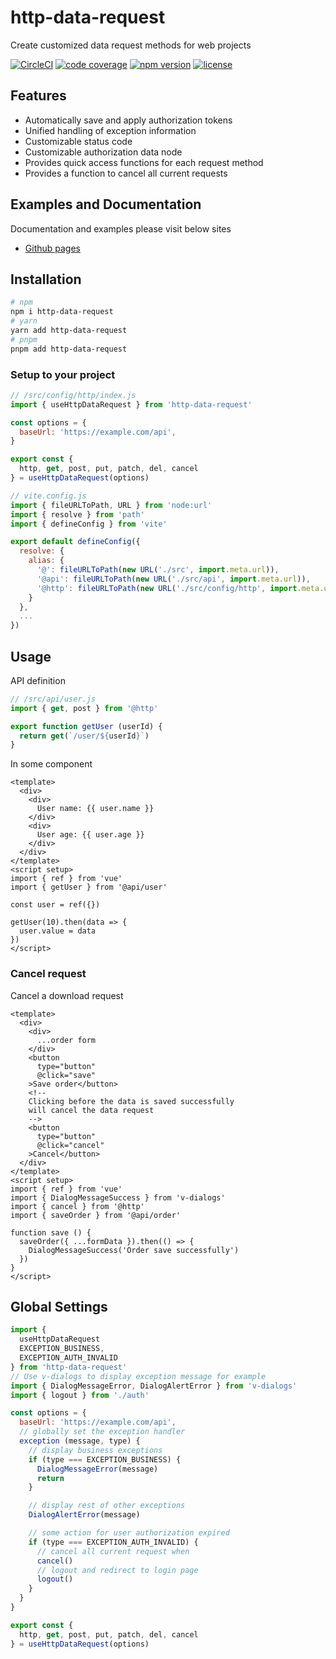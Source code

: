 # http-data-request

Create customized data request methods for web projects

[![CircleCI](https://circleci.com/gh/TerryZ/http-data-request/tree/master.svg?style=svg)](https://circleci.com/gh/TerryZ/http-data-request/tree/master)
[![code coverage](https://codecov.io/gh/TerryZ/http-data-request/branch/master/graph/badge.svg)](https://codecov.io/gh/TerryZ/http-data-request)
[![npm version](https://img.shields.io/npm/v/http-data-request.svg)](https://www.npmjs.com/package/http-data-request)
[![license](https://img.shields.io/badge/license-MIT-brightgreen.svg)](https://mit-license.org/)

## Features

- Automatically save and apply authorization tokens
- Unified handling of exception information
- Customizable status code
- Customizable authorization data node
- Provides quick access functions for each request method
- Provides a function to cancel all current requests

## Examples and Documentation

Documentation and examples please visit below sites

- [Github pages](https://terryz.github.io/docs-utils/http-data-request/)

## Installation

```sh
# npm
npm i http-data-request
# yarn
yarn add http-data-request
# pnpm
pnpm add http-data-request
```

### Setup to your project

```js
// /src/config/http/index.js
import { useHttpDataRequest } from 'http-data-request'

const options = {
  baseUrl: 'https://example.com/api',
}

export const {
  http, get, post, put, patch, del, cancel
} = useHttpDataRequest(options)
```

```js
// vite.config.js
import { fileURLToPath, URL } from 'node:url'
import { resolve } from 'path'
import { defineConfig } from 'vite'

export default defineConfig({
  resolve: {
    alias: {
      '@': fileURLToPath(new URL('./src', import.meta.url)),
      '@api': fileURLToPath(new URL('./src/api', import.meta.url)),
      '@http': fileURLToPath(new URL('./src/config/http', import.meta.url))
    }
  },
  ...
})
```

## Usage

API definition

```js
// /src/api/user.js
import { get, post } from '@http'

export function getUser (userId) {
  return get(`/user/${userId}`)
}
```

In some component

```vue
<template>
  <div>
    <div>
      User name: {{ user.name }}
    </div>
    <div>
      User age: {{ user.age }}
    </div>
  </div>
</template>
<script setup>
import { ref } from 'vue'
import { getUser } from '@api/user'

const user = ref({})

getUser(10).then(data => {
  user.value = data
})
</script>
```

### Cancel request

Cancel a download request

```vue
<template>
  <div>
    <div>
      ...order form
    </div>
    <button
      type="button"
      @click="save"
    >Save order</button>
    <!--
    Clicking before the data is saved successfully
    will cancel the data request
    -->
    <button
      type="button"
      @click="cancel"
    >Cancel</button>
  </div>
</template>
<script setup>
import { ref } from 'vue'
import { DialogMessageSuccess } from 'v-dialogs'
import { cancel } from '@http'
import { saveOrder } from '@api/order'

function save () {
  saveOrder({ ...formData }).then(() => {
    DialogMessageSuccess('Order save successfully')
  })
}
</script>
```

## Global Settings

```js
import {
  useHttpDataRequest
  EXCEPTION_BUSINESS,
  EXCEPTION_AUTH_INVALID
} from 'http-data-request'
// Use v-dialogs to display exception message for example
import { DialogMessageError, DialogAlertError } from 'v-dialogs'
import { logout } from './auth'

const options = {
  baseUrl: 'https://example.com/api',
  // globally set the exception handler
  exception (message, type) {
    // display business exceptions
    if (type === EXCEPTION_BUSINESS) {
      DialogMessageError(message)
      return
    }

    // display rest of other exceptions
    DialogAlertError(message)

    // some action for user authorization expired
    if (type === EXCEPTION_AUTH_INVALID) {
      // cancel all current request when
      cancel()
      // logout and redirect to login page
      logout()
    }
  }
}

export const {
  http, get, post, put, patch, del, cancel
} = useHttpDataRequest(options)
```
